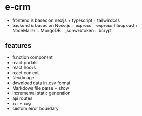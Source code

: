 # e-crm

- frontend is based on nextjs + typescript + tailwindcss
- backend is based on Node.js + express + express-fileupload + NodeMailer + MongoDB + jsonwebtoken + bcrypt

## features

- function component
- react portals
- react hooks
- react context
- NextImage
- download data in .csv format
- Markdown file parse + show
- incremental static generation
- api routes
- ssr + ssg
- custom error boundary
